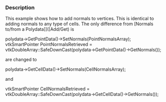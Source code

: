 ### Description

This example shows how to add normals to vertices. This is identical to adding normals to any type of cells. The only difference from [Normals to/from a Polydata]]([Add/Get) is

<source lang="cpp">
polydata->GetPointData()->SetNormals(PointNormalsArray);
</source>

<source lang="cpp">
vtkSmartPointer<vtkDoubleArray> PointNormalsRetrieved = vtkDoubleArray::SafeDownCast(polydata->GetPointData()->GetNormals());
</source>

are changed to

<source lang="cpp">
polydata->GetCellData()->SetNormals(CellNormalsArray);
</source>

and

<source lang="cpp">
vtkSmartPointer<vtkDoubleArray> CellNormalsRetrieved = vtkDoubleArray::SafeDownCast(polydata->GetCellData()->GetNormals());
</source>
